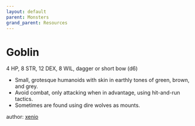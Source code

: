 ```yaml
---
layout: default
parent: Monsters
grand_parent: Resources
---
```


# Goblin

4 HP, 8 STR, 12 DEX, 8 WIL, dagger or short bow (d6)  

- Small, grotesque humanoids with skin in earthly tones of green, brown, and grey.  
- Avoid combat, only attacking when in advantage, using hit-and-run tactics.  
- Sometimes are found using dire wolves as mounts.  

author: [xenio](https://xenioinabottle.blogspot.com)
